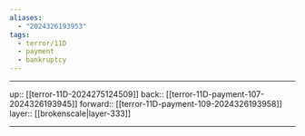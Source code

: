 ```yaml
---
aliases:
  - "2024326193953"
tags:
  - terror/11D
  - payment
  - bankruptcy
---
```




***

up:: [[terror-11D-2024275124509]]
back:: [[terror-11D-payment-107-2024326193945]]
forward:: [[terror-11D-payment-109-2024326193958]]
layer:: [[brokenscale|layer-333]]

***
